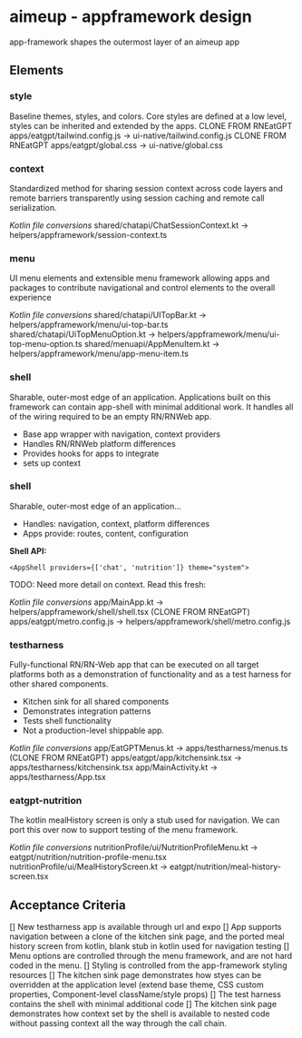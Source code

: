 # aimeup - appframework design
app-framework shapes the outermost layer of an aimeup app

## Elements

### **style**
Baseline themes, styles, and colors.  Core styles are defined at a low level, styles can be inherited and extended by the apps.
<convert> CLONE FROM RNEatGPT apps/eatgpt/tailwind.config.js → ui-native/tailwind.config.js
<convert>  CLONE FROM RNEatGPT apps/eatgpt/global.css → ui-native/global.css

### **context**
Standardized method for sharing session context across code layers and remote barriers transparently using session caching and remote call serialization.

*Kotlin file conversions*
<convert>  shared/chatapi/ChatSessionContext.kt → helpers/appframework/session-context.ts


### **menu**
UI menu elements and extensible menu framework allowing apps and packages to contribute navigational and control elements to the overall experience

*Kotlin file conversions*
<convert>  shared/chatapi/UITopBar.kt → helpers/appframework/menu/ui-top-bar.ts
<convert>  shared/chatapi/UiTopMenuOption.kt → helpers/appframework/menu/ui-top-menu-option.ts
<convert>  shared/menuapi/AppMenuItem.kt → helpers/appframework/menu/app-menu-item.ts


### **shell**
Sharable, outer-most edge of an application.  Applications built on this framework can contain app-shell with minimal additional work.  It handles all of the wiring required to be an empty RN/RNWeb app. 
- Base app wrapper with navigation, context providers
- Handles RN/RNWeb platform differences
- Provides hooks for apps to integrate
- sets up context

### **shell**
Sharable, outer-most edge of an application...

- Handles: navigation, context, platform differences
- Apps provide: routes, content, configuration

**Shell API:**
``` testharness code example
<AppShell providers={['chat', 'nutrition']} theme="system">
```

TODO:  Need more detail on context.  Read this fresh:





*Kotlin file conversions*
<convert>  app/MainApp.kt → helpers/appframework/shell/shell.tsx
<convert>  (CLONE FROM RNEatGPT) apps/eatgpt/metro.config.js → helpers/appframework/shell/metro.config.js

### **testharness**
Fully-functional RN/RN-Web app that can be executed on all target platforms both as a demonstration of functionality and as a test harness for other shared components.
- Kitchen sink for all shared components
- Demonstrates integration patterns
- Tests shell functionality
- Not a production-level shippable app.


*Kotlin file conversions*
<convert>  app/EatGPTMenus.kt → apps/testharness/menus.ts
<convert>  (CLONE FROM RNEatGPT) apps/eatgpt/app/kitchensink.tsx → apps/testharness/kitchensink.tsx
<convert>  app/MainActivity.kt → apps/testharness/App.tsx

### **eatgpt-nutrition**
The kotlin mealHistory screen is only a stub used for navigation.  We can port this over now to support testing of the menu framework.

*Kotlin file conversions*
<convert>  nutritionProfile/ui/NutritionProfileMenu.kt → eatgpt/nutrition/nutrition-profile-menu.tsx
<convert> nutritionProfile/ui/MealHistoryScreen.kt → eatgpt/nutrition/meal-history-screen.tsx


## Acceptance Criteria
[] New testharness app is available through url and expo
[] App supports navigation between a clone of the kitchen sink page, and the ported meal history screen from kotlin, blank stub in kotlin used for navigation testing
[] Menu options are controlled through the menu framework, and are not hard coded in the menu.
[] Styling is controlled from the app-framework styling resources
[] The kitchen sink page demonstrates how styes can be overridden at the application level (extend base theme, CSS custom properties, Component-level className/style props)
[] The test harness contains the shell with minimal additional code
[] The kitchen sink page demonstrates how context set by the shell is available to nested code without passing context all the way through the call chain.
